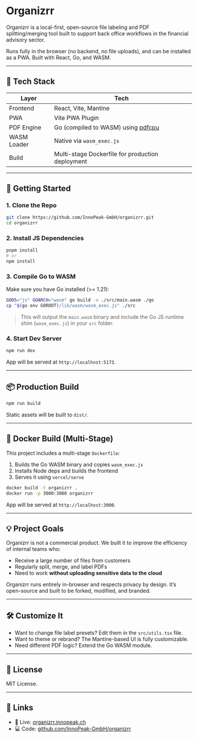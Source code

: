 # Organizrr

Organizrr is a local-first, open-source file labeling and PDF splitting/merging tool built to support back office workflows in the financial advisory sector.

Runs fully in the browser (no backend, no file uploads), and can be installed as a PWA. Built with React, Go, and WASM.

---

## 🧱 Tech Stack

| Layer       | Tech                                                                   |
| ----------- | ---------------------------------------------------------------------- |
| Frontend    | React, Vite, Mantine                                                   |
| PWA         | Vite PWA Plugin                                                        |
| PDF Engine  | Go (compiled to WASM) using [pdfcpu](https://github.com/pdfcpu/pdfcpu) |
| WASM Loader | Native via `wasm_exec.js`                                              |
| Build       | Multi-stage Dockerfile for production deployment                       |

---

## 🚀 Getting Started

### 1. Clone the Repo

```bash
git clone https://github.com/InnoPeak-GmbH/organizrr.git
cd organizrr
```

### 2. Install JS Dependencies

```bash
pnpm install
# or
npm install
```

### 3. Compile Go to WASM

Make sure you have Go installed (>= 1.21):

```bash
GOOS="js" GOARCH="wasm" go build -o ./src/main.wasm ./go
cp "$(go env GOROOT)/lib/wasm/wasm_exec.js" ./src
```

> This will output the `main.wasm` binary and include the Go JS runtime shim (`wasm_exec.js`) in your `src` folder.

### 4. Start Dev Server

```bash
npm run dev
```

App will be served at `http://localhost:5173`.

---

## 📦 Production Build

```bash
npm run build
```

Static assets will be built to `dist/`.

---

## 🐳 Docker Build (Multi-Stage)

This project includes a multi-stage `Dockerfile`:

1. Builds the Go WASM binary and copies `wasm_exec.js`
2. Installs Node deps and builds the frontend
3. Serves it using `vercel/serve`

```bash
docker build -t organizrr .
docker run -p 3000:3000 organizrr
```

App will be served at `http://localhost:3000`.

---

## 💡 Project Goals

Organizrr is not a commercial product. We built it to improve the efficiency of internal teams who:

- Receive a large number of files from customers
- Regularly split, merge, and label PDFs
- Need to work **without uploading sensitive data to the cloud**

Organizrr runs entirely in-browser and respects privacy by design. It’s open-source and built to be forked, modified, and branded.

---

## 🛠 Customize It

- Want to change file label presets? Edit them in the `src/utils.tsx` file.
- Want to theme or rebrand? The Mantine-based UI is fully customizable.
- Need different PDF logic? Extend the Go WASM module.

---

## 📜 License

MIT License.

---

## 📎 Links

- 🔗 Live: [organizrr.innopeak.ch](https://organizrr.innopeak.ch)
- 💻 Code: [github.com/InnoPeak-GmbH/organizrr](https://github.com/InnoPeak-GmbH/organizrr)
